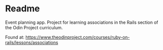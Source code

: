 # Readme

Event planning app.  Project for learning associations in the Rails section of the Odin Project curriculum.  

Found at:
https://www.theodinproject.com/courses/ruby-on-rails/lessons/associations